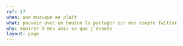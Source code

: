 ```yaml
---
ref: 17
when: une musique me plaît
what: pouvoir avec un bouton la partager sur mon compte Twitter
why: montrer à mes amis ce que j'écoute
layout: page
---
```

